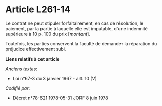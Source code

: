 # Article L261-14

Le contrat ne peut stipuler forfaitairement, en cas de résolution, le paiement, par la partie à laquelle elle est imputable,
d'une indemnité supérieure à 10 p. 100 du prix [*montant*].

Toutefois, les parties conservent la faculté de demander la réparation du préjudice effectivement subi.

**Liens relatifs à cet article**

_Anciens textes_:

  - Loi n°67-3 du 3 janvier 1967 - art. 10 (V)

_Codifié par_:

  - Décret n°78-621 1978-05-31 JORF 8 juin 1978
